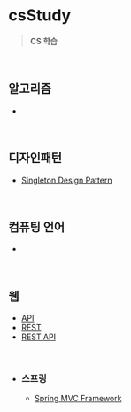 # csStudy
>**CS 학습**

<br>

## 알고리즘
- 
<br>

## 디자인패턴
- [Singleton Design Pattern](https://github.com/kimjaelee/csStudy/blob/main/Design%20Pattern/MVC%20%ED%8C%A8%ED%84%B4.md)
<br>

## 컴퓨팅 언어 
- 
<br>

## 웹 
- [API](https://github.com/kimjaelee/csStudy/blob/main/Web/API.md)
- [REST](https://github.com/kimjaelee/csStudy/blob/main/Web/REST.md)
- [REST API](https://github.com/kimjaelee/csStudy/blob/main/Web/REST%20API.md)
<br>

- ### 스프링
  - [Spring MVC Framework](https://github.com/kimjaelee/csStudy/blob/main/Web/Spring/SpringMVCFramework.md)
